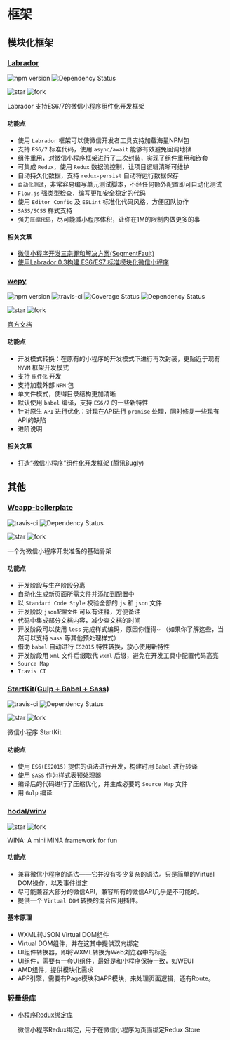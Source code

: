 # 框架

## 模块化框架

### [Labrador](https://github.com/maichong/labrador)

![npm version](https://badge.fury.io/js/labrador.svg) ![Dependency Status](https://david-dm.org/maichong/labrador.svg)

![star](https://img.shields.io/github/stars/maichong/labrador.svg?style=social&label=Star)
![fork](https://img.shields.io/github/forks/maichong/labrador.svg?style=social&label=Fork)

Labrador 支持ES6/7的微信小程序组件化开发框架

#### 功能点

- 使用 `Labrador` 框架可以使微信开发者工具支持加载海量NPM包
- 支持 `ES6/7` 标准代码，使用 `async/await` 能够有效避免回调地狱
- 组件重用，对微信小程序框架进行了二次封装，实现了组件重用和嵌套
- 可集成 `Redux`，使用 `Redux` 数据流控制，让项目逻辑清晰可维护
- 自动持久化数据，支持 `redux-persist` 自动将运行数据保存
- `自动化测试`，非常容易编写单元测试脚本，不经任何额外配置即可自动化测试
- `Flow.js` 强类型检查，编写更加安全稳定的代码
- 使用 `Editor Config` 及 `ESLint` 标准化代码风格，方便团队协作
- `SASS/SCSS` 样式支持
- 强力`压缩代码`，尽可能减小程序体积，让你在1M的限制内做更多的事

#### 相关文章

- [微信小程序开发三宗罪和解决方案(SegmentFault)](https://segmentfault.com/a/1190000007017985)
- [使用Labrador 0.3构建 ES6/ES7 标准模块化微信小程序](https://segmentfault.com/a/1190000007109050)

### [wepy](https://github.com/wepyjs/wepy)

![npm version](https://badge.fury.io/js/wepy.svg) ![travis-ci](https://travis-ci.org/wepyjs/wepy.svg?branch=master) ![Coverage Status](https://coveralls.io/repos/github/wepyjs/wepy/badge.svg?branch=master) ![Dependency Status](https://david-dm.org/wepyjs/wepy.svg)

![star](https://img.shields.io/github/stars/wepyjs/wepy.svg?style=social&label=Star)
![fork](https://img.shields.io/github/forks/wepyjs/wepy.svg?style=social&label=Fork)

[官方文档](https://wepyjs.github.io/wepy)

#### 功能点

- 开发模式转换：在原有的小程序的开发模式下进行再次封装，更贴近于现有 `MVVM` 框架开发模式
- 支持 `组件化` 开发
- 支持加载外部 `NPM` 包
- 单文件模式，使得目录结构更加清晰
- 默认使用 `babel` 编译，支持 `ES6/7` 的一些新特性
- 针对原生 `API` 进行优化：对现在API进行 `promise` 处理，同时修复一些现有API的缺陷
- 进阶说明

#### 相关文章

- [打造“微信小程序”组件化开发框架 (腾讯Bugly)](http://mp.weixin.qq.com/s/2nQzsuqq7Avgs8wsRizUhw)

## 其他

### [Weapp-boilerplate](https://github.com/zce/weapp-boilerplate)

![travis-ci](https://travis-ci.org/zce/weapp-boilerplate.svg?branch=master) ![Dependency Status](https://david-dm.org/zce/weapp-boilerplate.svg)

![star](https://img.shields.io/github/stars/zce/weapp-boilerplate.svg?style=social&label=Star)
![fork](https://img.shields.io/github/forks/zce/weapp-boilerplate.svg?style=social&label=Fork)

一个为微信小程序开发准备的基础骨架

#### 功能点

- 开发阶段与生产阶段分离
- 自动化生成新页面所需文件并添加到配置中
- 以 `Standard Code Style` 校验全部的 `js` 和 `json` 文件
- 开发阶段 `json配置文件` 可以有注释，方便备注
- 代码中集成部分文档内容，减少查文档的时间
- 开发阶段可以使用 `less` 完成样式编码，原因你懂得~ （如果你了解这些，当然可以支持 `sass` 等其他预处理样式）
- 借助 `babel` 自动进行 `ES2015` 特性转换，放心使用新特性
- 开发阶段用 `xml` 文件后缀取代 `wxml` 后缀，避免在开发工具中配置代码高亮
- `Source Map`
- `Travis CI`


### [StartKit(Gulp + Babel + Sass)](https://github.com/zarknight/wxapp-startkit)

![travis-ci](https://travis-ci.org/zarknight/wxapp-startkit.svg?branch=master) ![Dependency Status](https://david-dm.org/zarknight/wxapp-startkit.svg)

![star](https://img.shields.io/github/stars/zarknight/wxapp-startkit.svg?style=social&label=Star)
![fork](https://img.shields.io/github/forks/zarknight/wxapp-startkit.svg?style=social&label=Fork)

微信小程序 StartKit

#### 功能点

- 使用 `ES6(ES2015)` 提供的语法进行开发，构建时用 `Babel` 进行转译
- 使用 `SASS` 作为样式表预处理器
- 编译后的代码进行了压缩优化，并生成必要的 `Source Map` 文件
- 用 `Gulp` 编译

### [hodal/winv](https://github.com/phodal/winv)

![star](https://img.shields.io/github/stars/phodal/winv.svg?style=social&label=Star)
![fork](https://img.shields.io/github/forks/phodal/winv.svg?style=social&label=Fork)

WINA: A mini MINA framework for fun

#### 功能点

- 兼容微信小程序的语法——它并没有多少复杂的语法。只是简单的Virtual DOM操作，以及事件绑定
- 尽可能兼容大部分的微信API，兼容所有的微信API几乎是不可能的。
- 提供一个 `Virtual DOM` 转换的混合应用插件。

#### 基本原理

- WXML转JSON Virtual DOM组件
- Virtual DOM组件，并在这其中提供双向绑定
- UI组件转换器，即将WXML转换为Web浏览器中的标签
- UI组件，需要有一套UI组件，最好是和小程序保持一致，如WEUI
- AMD组件，提供模块化需求
- APP引擎，需要有Page模块和APP模块，来处理页面逻辑，还有Route。

### 轻量级库

- [小程序Redux绑定库](https://github.com/charleyw/wechat-weapp-redux)

  微信小程序Redux绑定，用于在微信小程序为页面绑定Redux Store



